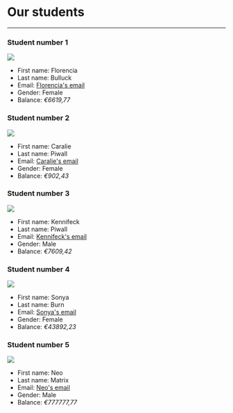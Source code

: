 # Our students
___
### Student number **1**
![](https://cataas.com/cat/says/I%20am%20student%20number:%201?size=30&color=black)
- First name: Florencia
- Last name: Bulluck
- Email: [Florencia's email](fbulluck0@pinterest.com)
- Gender: Female
- Balance: *€6619,77* 
### Student number **2**
![](https://cataas.com/cat/says/I%20am%20student%20number:%202?size=30&color=black)
- First name: Caralie
- Last name: Piwall
- Email: [Caralie's email](cpiwall1@paginegialle.it)
- Gender: Female
- Balance: *€902,43* 
### Student number **3**
![](https://cataas.com/cat/says/I%20am%20student%20number:%203?size=30&color=black)
- First name: Kennifeck
- Last name: Piwall
- Email: [Kennifeck's email](nkennifeck2@admin.ch)
- Gender: Male
- Balance: *€7609,42*
### Student number **4**
![](https://cataas.com/cat/says/I%20am%20student%20number:%204?size=30&color=black)
- First name: Sonya
- Last name: Burn
- Email: [Sonya's email](s.burn@google.com)
- Gender: Female
- Balance: *€43892,23*
### Student number **5**
![](https://cataas.com/cat/says/I%20am%20student%20number:%205?size=30&color=black)
- First name: Neo
- Last name: Matrix
- Email: [Neo's email](matrix-neo@pinterest.com)
- Gender: Male
- Balance: *€777777,77*